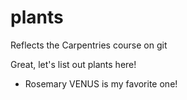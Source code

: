# plants
Reflects the Carpentries course on git

Great, let's list out plants here!
- Rosemary
VENUS is my favorite one!
